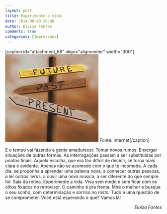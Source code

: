 ```yaml
---
layout: post
title: Experimente a vida!
date: 2014-08-09 20:48
author: Eloiza Fontes
comments: true
categories: [Impressões]
---
```

[caption id="attachment_68" align="aligncenter" width="300"]<a href="/assets/images/stock/momento-presente.jpg"><img class="size-medium wp-image-68" src="/assets/images/stock/momento-presente.jpg?w=300" alt="Fonte: Internet" width="300" height="281" /></a> Fonte: Internet[/caption]

E o tempo vai fazendo a gente amadurecer. Tomar novos rumos. Enxergar situações de outras formas. As interrogações passam a ser substituídas por pontos finais. Aquela escolha, que era tão difícil de decidir, se torna mais clara e evidente. Apenas não se acomode com o que te incomoda. A cada dia, se proponha a aprender uma palavra nova, a conhecer outras pessoas, a ler outros livros, a ouvir uma nova música, a ser diferente do que sempre foi. Saía da rotina. Experimente a vida. Viva sem medo e sem ficar com os olhos fixados no retrovisor. O caminho é pra frente. Mire o melhor e busque o seu sonho, com determinação e sorriso no rosto. Tudo é uma questão de se comprometer. Você está esperando o que? Vamos lá!
<p style="text-align:right;"><em>Eloiza Fontes</em></p>
